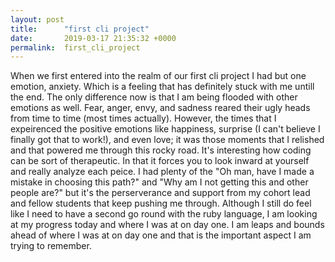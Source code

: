 ```yaml
---
layout: post
title:      "first cli project"
date:       2019-03-17 21:35:32 +0000
permalink:  first_cli_project
---
```


When we first entered into the realm of our first cli project I had but one emotion, anxiety. Which is a feeling that has definitely stuck with me untill the end. The only difference now is that I am being flooded with other emotions as well. Fear, anger, envy, and sadness reared their ugly heads from time to time (most times actually). However, the times that I expeirenced the positive emotions like happiness, surprise (I can't believe I finally got that to work!),  and even love; it was those moments that I relished and that powered me through this rocky road. It's interesting how coding can be sort of therapeutic. In that it forces you to look inward at yourself and really analyze each peice. I had plenty of the "Oh man, have I made a mistake in choosing this path?" and  "Why am I not getting this and other people are?" but it's the perserverance and support from my cohort lead and fellow students that keep pushing me through. Although I still do feel like I need to have a second go round with the ruby language, I am looking at my progress today and where I was at on day one. I am leaps and bounds ahead of where I was at on day one and that is the important aspect I am trying to remember.
